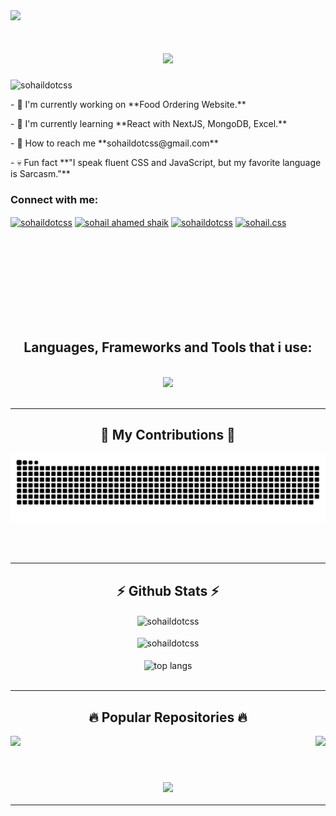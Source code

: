 
<!--                      You can copy me, but the paste won't be the same!                  -->

<!-- [![An image of @sohaildotcss's Holopin badges, which is a link to view their full Holopin profile](https://holopin.me/sohaildotcss)](https://holopin.io/@sohaildotcss) -->

<img src ="https://github.com/sohaildotcss/sohaildotcss/blob/main/gifs/LinkedIn%20Cover.png?raw=true">


<!--
<h1 align="center">
    <img style="height: 200px; width: 100%; object-fit: cover;" src="https://github.com/sohaildotcss/sohaildotcss/assets/89704607/53f51220-9cfe-459c-80b6-f8f6860bdd5d" alt="Your Alt Text">
</h1>
-->

<h1 align="center">
<img src="https://readme-typing-svg.herokuapp.com?font=Roboto&weight=700&size=35&duration=4000&pause=1000&color=FFF7EF&center=true&vCenter=true&width=500&height=70&lines=Hi%2C+I'm+Sohail+Ahamed+%F0%9F%91%8B;+An+aspiring+Frontend+Developer+👨‍💻](https://readme-typing-svg.herokuapp.com?font=Roboto&weight=700&size=35&duration=4000&pause=1000&color=FFF7EF&background=00000000&center=true&vCenter=true&width=600&height=70&lines=Hi%2C+I'm+Sohail+Ahamed+%F0%9F%91%8B;An+aspiring+Frontend+Developer+%F0%9F%91%A8%E2%80%8D%F0%9F%92%BB">
</h1>
<!-- <h2 align ="center">  An aspiring Frontend Developer.
<img class="react-logo" src="https://upload.wikimedia.org/wikipedia/commons/thumb/a/a7/React-icon.svg/1200px-React-icon.svg.png" height=auto width="60"/> </h2>     -->




<img align="right" src="https://i.pinimg.com/originals/e8/f4/53/e8f453469a3ec97ecd354df465d73913.gif" alt="">
<p align="left"> <img
        src="https://komarev.com/ghpvc/?username=sohaildotcss&label=Profile%20views&color=0e75b6&style=flat"
        alt="sohaildotcss" /> </p>






<p> 
- 🍔 I'm currently working on **Food Ordering Website.**
<p>
- 👀 I'm currently learning **React with NextJS, MongoDB, Excel.**
<p>
- 💌 How to reach me **sohaildotcss@gmail.com**
<p>
- 💀 Fun fact **"I speak fluent CSS and JavaScript, but my favorite language is Sarcasm."**

<h3 align="left">Connect with me:</h3>
<p align="left">
    <a href="https://twitter.com/sohaildotcss" target="blank"><img align="center"
            src="https://raw.githubusercontent.com/rahuldkjain/github-profile-readme-generator/master/src/images/icons/Social/twitter.svg"
            alt="sohaildotcss" height="30" width="40" /></a>
    <a href="https://linkedin.com/in/sohail ahamed shaik" target="blank"><img align="center"
            src="https://raw.githubusercontent.com/rahuldkjain/github-profile-readme-generator/master/src/images/icons/Social/linked-in-alt.svg"
            alt="sohail ahamed shaik" height="30" width="40" /></a>
    <a href="https://fb.com/sohaildotcss" target="blank"><img align="center"
            src="https://raw.githubusercontent.com/rahuldkjain/github-profile-readme-generator/master/src/images/icons/Social/facebook.svg"
            alt="sohaildotcss" height="30" width="40" /></a>
    <a href="https://instagram.com/sohail.css" target="blank"><img align="center"
            src="https://raw.githubusercontent.com/rahuldkjain/github-profile-readme-generator/master/src/images/icons/Social/instagram.svg"
            alt="sohail.css" height="30" width="40" /></a>
</p>
<br>
<br>
<br>
<br>
<br>
<br>
<br>
<br>
<h2 align="center">Languages, Frameworks and Tools that i use:</h2>

<br>
<div align="center">
    <img src="https://skillicons.dev/icons?i=react,nextjs,tailwind,discord,typescript,github,firebase,linux,js,blender,redux,postgres,md,babel,androidstudio,html,vscode,ps,instagram,mongodb,docker,bootstrap,postman,ae,vercel,mysql,vite,express,css,sass,nodejs,figma,linkedin&perline=11" /><br>
<br> <hr>
</div> 
<div align="center">
  <h2>🍃 My Contributions 🍃</h2>
  <img alt="snake eating my contributions" src="https://raw.githubusercontent.com/salesp07/salesp07/output/github-contribution-grid-snake.svg" />
  
  <br/><br/>
</div>
<!-- <p><img align="left"
        src="https://github-readme-stats.vercel.app/api/top-langs?username=sohaildotcss&show_icons=true&locale=en&layout=compact"
        alt="sohaildotcss" /></p> -->
<hr>
<h2 align="center">⚡ Github Stats ⚡</h2>
<div align="center">
        <img width=495 align="center" src="https://github-readme-stats.vercel.app/api?username=sohaildotcss&show_icons=true&&rank_icon=github&locale=en&theme=tokyonight" alt="sohaildotcss" /> <br> <br>
        <img align="center" src="https://github-readme-streak-stats.herokuapp.com/?user=sohaildotcss&theme=tokyonight" alt="sohaildotcss" /> <br> <br>
        <img width=495 align="center" src="https://github-readme-stats-salesp07.vercel.app/api/top-langs/?username=sohaildotcss&hide=HTML&langs_count=8&layout=compact&theme=tokyonight&border_radius=10&size_weight=0.5&count_weight=0.5&exclude_repo=github-readme-stats" alt="top langs" />

</div>
<br>


<hr>
<h2 align="center">🔥 Popular Repositories 🔥</h2>
<div align="center">     
<a href="https://github.com/sohaildotcss/student-data-management">
  <img align="left" src="https://github-readme-stats.vercel.app/api/pin/?username=sohaildotcss&repo=Al-Hira-startup-en&theme=tokyonight" />
</a>

<a href="https://github.com/sohaildotcss/Landing-Page-Template-project">
  <img align="right" src="https://github-readme-stats.vercel.app/api/pin/?username=sohaildotcss&repo=student-data-management&theme=tokyonight" />
</a>
</div>


<div>
<br>
<br>
<br>   
<h3 align="center">
    <img src="https://readme-typing-svg.herokuapp.com/?font=Righteous&size=25&color=FFFFFF&background=FFFFFF00&center=true&vCenter=true&width=500&height=70&duration=4000&lines=Thanks+for+visiting!+✌️;+Shoot+me+a+message+on+Linkedin!;I'm+always+down+to+collab+:)">
</h3>
<hr>
</div>
<!-- <style>
.react-logo{
        animation: reactanimation 8s infinite linear;
}
@keyframes reactanimation{
  0% {transform: rotate(0deg);}
  100% {transform: rotate(360deg)
}

</style> -->
